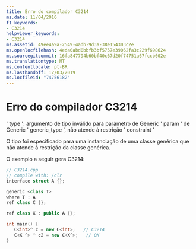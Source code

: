 ```yaml
---
title: Erro do compilador C3214
ms.date: 11/04/2016
f1_keywords:
- C3214
helpviewer_keywords:
- C3214
ms.assetid: 49ee4a9a-2549-4adb-9d3a-38e154303c2e
ms.openlocfilehash: 4eda0abd0bbfb3bf5757e39062fa3c229f698624
ms.sourcegitcommit: 16fa847794b60bf40c67d20f74751a67fccb602e
ms.translationtype: MT
ms.contentlocale: pt-BR
ms.lasthandoff: 12/03/2019
ms.locfileid: "74756182"
---
```

# <a name="compiler-error-c3214"></a>Erro do compilador C3214

' type ': argumento de tipo inválido para parâmetro de Generic ' param ' de Generic ' generic_type ', não atende à restrição ' constraint '

O tipo foi especificado para uma instanciação de uma classe genérica que não atende à restrição da classe genérica.

O exemplo a seguir gera C3214:

```cpp
// C3214.cpp
// compile with: /clr
interface struct A {};

generic <class T>
where T : A
ref class C {};

ref class X : public A {};

int main() {
   C<int>^ c = new C<int>;   // C3214
   C<X ^> ^ c2 = new C<X^>;   // OK
}
```
